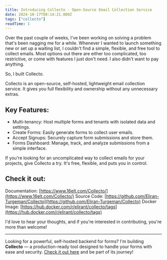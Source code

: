 ```yaml
---
title: Introducing Collecto - Open-Source Email Collection Service
date: 2024-10-17T08:14:21.000Z
tags: ["collecto"]
readTime: 1
---
```


Over the past couple of weeks, I've been working on solving a problem that's been nagging me for a while. Whenever I wanted to launch something new or set up a waiting list, I couldn't find a simple, flexible, and free tool to collect emails. Most options out there are either too complicated, too restrictive, or come with features I just don't need. I also didn't want to pay anything.

So, I built Collecto.

Collecto is an open-source, self-hosted, lightweight email collection service. It gives you full flexibility and ownership without any unnecessary extras.

## Key Features:

- Multi-tenancy: Host multiple forms and tenants with isolated data and settings.
- Create Forms: Easily generate forms to collect user emails.
- Accept Signups: Securely capture form submissions and store them.
- Forms Dashboard: Manage, track, and analyze submissions from a simple interface.

If you're looking for an uncomplicated way to collect emails for your projects, give Collecto a try. It's free, flexible, and puts you in control.

## Check it out:

Documentation: [https://www.16elt.com/Collecto/](https://www.16elt.com/Collecto/)
Source Code: [https://github.com/Eliran-Turgeman/Collecto](https://github.com/Eliran-Turgeman/Collecto)
Docker Image: [https://hub.docker.com/r/elirant/collecto/tags](https://hub.docker.com/r/elirant/collecto/tags)

I'd love to hear your thoughts, and if you're interested in contributing, you're more than welcome!

<!-- PROMO BLOCK -->
---

Looking for a powerful, self-hosted backend for forms? 
I'm building **Collecto** — a production-ready tool designed to handle your forms with ease and security. [Check it out here](https://github.com/Eliran-Turgeman/Collecto) and be part of its journey!
<!-- END PROMO BLOCK -->